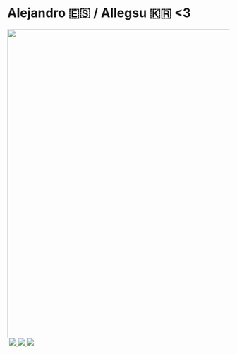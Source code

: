 # Alejandro 🇪🇸 / Allegsu 🇰🇷 <3
<div id="header" align="center">
  <img src="https://media.giphy.com/media/idMI5FlCVSykPFVN5P/giphy.gif" width="700"/>
</div>
<div id="badges">
<img src="https://komarev.com/ghpvc/?Allegsu=your-github-Allegsu&style=flat-square&color=blue" alt=""/>
<a href="https://www.epicgames.com/site/en-US/home">
<img src="https://img.shields.io/badge/EpicGames-black?logo=EpicGames&logoColor=white&style=for-the-badge"/>
</a>
<a href="https://www.playstation.com/en-gb/">
<img src="https://img.shields.io/badge/PlayStation-darkblue?logo=PlayStation&logoColor=white&style=for-the-badge"/>
</a>
<a href="https://www.nintendo.co.uk/">
<img src="https://img.shields.io/badge/Nintendo-red?logo=Nintendo&logoColor=white&style=for-the-badge"/>
</a>
</div>
